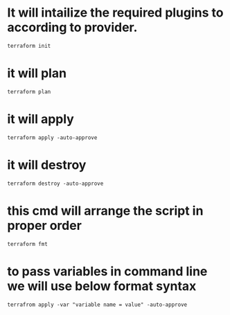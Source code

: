 

# It will intailize the required plugins to according to provider.
```
terraform init
```
# it will plan
```
terraform plan
```
# it will apply
```
terraform apply -auto-approve
```
# it will destroy
```
terraform destroy -auto-approve
```
# this cmd will arrange the script in proper order

```
terraform fmt
```

# to pass variables in command line we will use below format syntax

```
terrafrom apply -var "variable name = value" -auto-approve
```